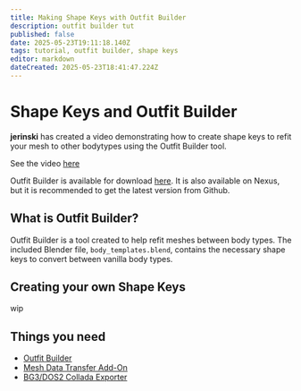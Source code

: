 ```yaml
---
title: Making Shape Keys with Outfit Builder
description: outfit builder tut
published: false
date: 2025-05-23T19:11:18.140Z
tags: tutorial, outfit builder, shape keys
editor: markdown
dateCreated: 2025-05-23T18:41:47.224Z
---
```


# Shape Keys and Outfit Builder

**jerinski** has created a video demonstrating how to create shape keys to refit your mesh to other bodytypes using the Outfit Builder tool.

See the video [here](https://www.youtube.com/watch?v=4AQqpOgG374)

Outfit Builder is available for download [here](https://github.com/PerplexedPeach/outfit_builder). It is also available on Nexus, but it is recommended to get the latest version from Github. 

## What is Outfit Builder?

Outfit Builder is a tool created to help refit meshes between body types. The included Blender file, `body_templates.blend`, contains the necessary shape keys to convert between vanilla body types.

## Creating your own Shape Keys

wip 

## Things you need
- [Outfit Builder](https://github.com/PerplexedPeach/outfit_builder)
- [Mesh Data Transfer Add-On](https://mmemoli.gumroad.com/l/tOKEh)
- [BG3/DOS2 Collada Exporter](https://github.com/Norbyte/dos2de_collada_exporter)
